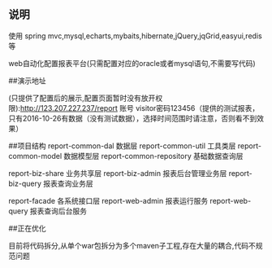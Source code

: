 
## 说明
使用 spring mvc,mysql,echarts,mybaits,hibernate,jQuery,jqGrid,easyui,redis等

web自动化配置报表平台(只需配置对应的oracle或者mysql语句,不需要写代码)

##演示地址

(只提供了配置后的展示,配置页面暂时没有放开权限):http://123.207.227.237/report 账号 visitor密码123456（提供的测试报表，只有2016-10-26有数据（没有测试数据），选择时间范围时请注意，否则看不到效果）

 
##项目结构
report-common-dal    数据层
report-common-util   工具类层
report-common-model  数据模型层
report-common-repository  基础数据查询层

report-biz-share    业务共享层
report-biz-admin    报表后台管理业务层
report-biz-query    报表查询业务层

report-facade    各系统接口层
report-web-admin    报表运行服务
report-web-query     报表查询后台服务

##正在优化

目前将代码拆分,从单个war包拆分为多个maven子工程,存在大量的耦合,代码不规范问题
